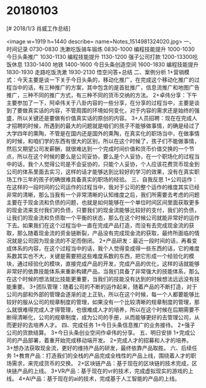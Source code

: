 # 20180103

[# 2018/1/3 肖威工作总结]

<image w=1919 h=1440 describe= name=Notes_1514981324020.jpg>
一、时间记录
0730-0830 洗漱吃饭骑车锻炼
0830-1000 编程技能提升
1000-1030 今日头条推广
1030-1130 编程技能提升
1130-1200 强子公司打款
1200-13300吃饭休息
1330-1400 地铁
1400-1600 今日头条创造空间
1600-1830 编程技能提升
1830-1930 走路吃饭洗漱
1930-2130 悟空问答+总结
二、案例分析
1+营销模式：今天主要是谈一下关于今日头条的，移动化推广，在完成这个移动化推广的过程当中的话，有三种推广的方案，其中包含的是首批推广，信息流推广和地图广告推广，三种不同的推广方式，有三种不同的货币交纳的方法。
2+卓伟分享：下午主要参加了一下，阿卓伟关于八卦内容的一些分享，在分享的过程当中，主要是谈到了要做真实话的内容，不管周围的环境如何变化，对于内容的需求还是始终的强盛，所以关键还是要做有价值真实话的原创的内容。
3+人员招聘：现在在完成人才招聘的时候，所遇到的最大的问题就是咱们的孩子不能够做事情，的确是经过了大学四年的熏陶，不管是在国内还是国外的熏陶，在真实化的职场当中，在做事情的时候，和咱们学的东西有很大的区别，所以在这个时候了，孩子们不能做事情，然后又期望公司发薪酬，就很难达到一个完成时间价值和货币价值交换的一个节点，所以在这个时候的要么是公司妥协，要么是个人妥协，在一个职场化的过程当中的话，我个人觉得公司是不会妥协的，只能个人妥协，个人应该花费货币现金到公司的体系里面去实习，这样的话才能够达到比较好的学习的效果，没有在真实职场工作三年的孩子的确很难具备真实的职场的经验。
三、自我反思
1+公司运作：在这样的一段时间的公司运作的过程当中，我对于公司的整个运作的维度其实已经非常的清晰，那么当我有一个非常清晰的认知维度之后，我们所需要去考虑的问题主要在于现金流和负债的问题，也就是如何能够在一个单位时间区间里面获取更多的现金流来支付我们的负债，只要我们的现金流能够比较好的支付，我们的负债，让我们的现金流和负债取一个平衡的状态，那么在这个时候公司就能非常好的运作下去。如果我们在这个过程当中一直在完成产品打造，而没有去完成现金流的获取，那么随着现金流的资金链断裂，产品没有完成现金流的获取，最终所面临的情况就是公司因为现金流的不足而倒闭。
2+产品研发：最近一段时间的话，再看变成体系的内容，在这个过程当中的话，我个人觉得变成得一些东西的话，它的难度系数其实也不大，关键是需要把这些难度系数的东西，把它形成一个经验化的模块，通过经验化的模块，直接完成产品的开发，完成产品的优化，这样的话就能够非常好的依靠技能体系来重新构建产品，当我们具备了非常强大的技能体系，那么在这个时候的想法就比技能更重要，当我们的技能没有达到的时候想法远远没有技能重要。
3+团队管理：随着公司的不断的运作起来，随着产品的不断打造，对于公司内部和外部的管理会逐渐的走上正轨，所以在这个时候，每一个人都要能够比较好的服从公司的规章制度的管理，如果没有一个比较清晰的规章制度的管理，那么就很难得完成人才得管理，也很难成人才的培养，所以在这个时候在后期需要不断得清晰化，公司的规章制度，成为公司的手册，从而能够更好的去管理公司，从而更好的去培养人才。
四、完成任务
1+今日头条信息推广的业务接待。
2+强子公司的货款结算。
3+今日头条创业空间作卓伟的分享。
五、明日安排
1+完成公司的产品部署，着重开始完成移动端开发。
2+完成人才的招募和人才的培养。
3+想办法获取现金流，更好的维持产品的研发，最终依靠产品取胜。
六、后续任务
1+教育产品：打造我们的全栈的产品完成全栈性的产品上线，围绕着人才的职场需求，来完成货币的交换。
2+区块链产品：基于现在的区块链的技术完成，区块链产品的上线。
3+VR产品：基于现在的vr的技术，完成虚拟现实的游戏的上线。
4+AI产品：基于现在的ai的技术，完成基于人工智能的产品的上线。
